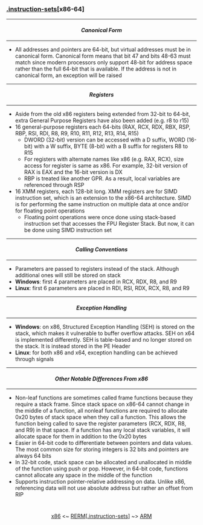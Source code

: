 ### [.instruction-sets](instruction-sets.md)[__x86-64__]

---
#### *<p align='center'> Canonical Form </p>*
---
* All addresses and pointers are 64-bit, but virtual addresses must be in canonical form. Canonical form means that bit 47 and bits 48-63 must match since modern processors only support 48-bit for address space rather than the full 64-bit that is available. If the address is not in canonical form, an exception will be raised 

---
#### *<p align='center'> Registers </p>*
---
* Aside from the old x86 registers being extended from 32-bit to 64-bit, extra General Purpose Registers have also been added (e.g. r8 to r15)
* 16 general-purpose registers each 64-bits (RAX, RCX, RDX, RBX, RSP, RBP, RSI, RDI, R8, R9, R10, R11, R12, R13, R14, R15)
  * DWORD (32-bit) version can be accessed with a D suffix, WORD (16-bit) with a W suffix, BYTE (8-bit) with a B suffix for registers R8 to R15
  * For registers with alternate names like x86 (e.g. RAX, RCX), size access for register is same as x86. For example, 32-bit version of RAX is EAX and the 16-bit version is DX 
  * RBP is treated like another GPR. As a result, local variables are referenced through RSP
* 16 XMM registers, each 128-bit long. XMM registers are for SIMD instruction set, which is an extension to the x86-64 architecture. SIMD is for performing the same instruction on multiple data at once and/or for floating point operations 
  * Floating point operations were once done using stack-based instruction set that accesses the FPU Register Stack. But now, it can be done using SIMD instruction set 

---
#### *<p align='center'> Calling Conventions </p>*
---
* Parameters are passed to registers instead of the stack. Although additional ones will still be stored on stack
* __Windows__: first 4 parameters are placed in RCX, RDX, R8, and R9
* __Linux__: first 6 parameters are placed in RDI, RSI, RDX, RCX, R8, and R9

---
#### *<p align='center'> Exception Handling </p>*
---
* __Windows__: on x86, Structured Exception Handling (SEH) is stored on the stack, which makes it vulnerable to buffer overflow attacks. SEH on x64 is implemented differently. SEH is table-based and no longer stored on the stack. It is instead stored in the PE Header
* __Linux__: for both x86 and x64, exception handling can be achieved through signals 

---
#### *<p align='center'> Other Notable Differences From x86 </p>*
---
* Non-leaf functions are sometimes called frame functions because they require a stack frame. Since stack space on x86-64 cannot change in the middle of a function,  all nonleaf functions are required to allocate 0x20 bytes of stack space when they call a function. This allows the function being called to save the register parameters (RCX, RDX, R8, and R9) in that space. If a function has any local stack variables, it will allocate space for them in addition to the 0x20 bytes
* Easier in 64-bit code to differentiate between pointers and data values. The most common size for storing integers is 32 bits and pointers are always 64 bits
* In 32-bit code, stack space can be allocated and unallocated in middle of the function using push or pop. However, in 64-bit code, functions cannot allocate any space in the middle of the function
* Supports instruction pointer-relative addressing on data. Unlike x86, referencing data will not use absolute address but rather an offset from RIP

#
<p align='center'><a href="/contents/instruction-sets/x86.md">x86</a> <~ <a href="/README.md#-reverse-engineering-reference-manual-beta-">RERM</a>[<a href="instruction-sets.md">.instruction-sets</a>] ~> <a href="ARM.md">ARM</a></p>
